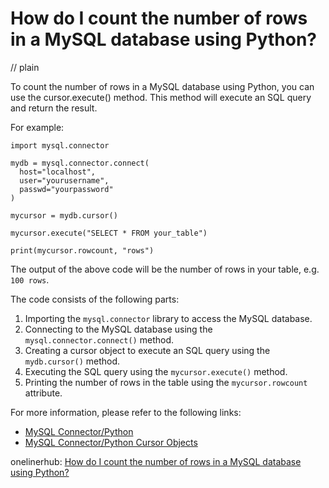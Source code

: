 # How do I count the number of rows in a MySQL database using Python?
// plain

To count the number of rows in a MySQL database using Python, you can use the cursor.execute() method. This method will execute an SQL query and return the result.

For example:

```
import mysql.connector

mydb = mysql.connector.connect(
  host="localhost",
  user="yourusername",
  passwd="yourpassword"
)

mycursor = mydb.cursor()

mycursor.execute("SELECT * FROM your_table")

print(mycursor.rowcount, "rows")
```

The output of the above code will be the number of rows in your table, e.g. `100 rows`.

The code consists of the following parts:

1. Importing the `mysql.connector` library to access the MySQL database.
2. Connecting to the MySQL database using the `mysql.connector.connect()` method.
3. Creating a cursor object to execute an SQL query using the `mydb.cursor()` method.
4. Executing the SQL query using the `mycursor.execute()` method.
5. Printing the number of rows in the table using the `mycursor.rowcount` attribute.

For more information, please refer to the following links:

- [MySQL Connector/Python](https://dev.mysql.com/doc/connector-python/en/)
- [MySQL Connector/Python Cursor Objects](https://dev.mysql.com/doc/connector-python/en/connector-python-api-mysqlcursor.html)

onelinerhub: [How do I count the number of rows in a MySQL database using Python?](https://onelinerhub.com/python-mysql/how-do-i-count-the-number-of-rows-in-a-mysql-database-using-python)